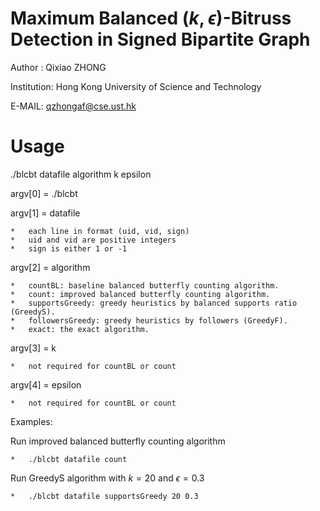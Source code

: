 # Maximum Balanced $(k, \epsilon)$-Bitruss Detection in Signed Bipartite Graph

Author : Qixiao ZHONG

Institution: Hong Kong University of Science and Technology

E-MAIL: qzhongaf@cse.ust.hk

# Usage
./blcbt datafile algorithm k epsilon

argv[0] = ./blcbt

argv[1] = datafile

	*   each line in format (uid, vid, sign)
    *   uid and vid are positive integers
    *   sign is either 1 or -1

argv[2] = algorithm

    *   countBL: baseline balanced butterfly counting algorithm.
    *   count: improved balanced butterfly counting algorithm.
    *   supportsGreedy: greedy heuristics by balanced supports ratio (GreedyS).
    *   followersGreedy: greedy heuristics by followers (GreedyF).
    *   exact: the exact algorithm.
	
argv[3] = k

    *   not required for countBL or count

	
argv[4] = epsilon

    *   not required for countBL or count
	
Examples:

Run improved balanced butterfly counting algorithm

	*   ./blcbt datafile count

Run GreedyS algorithm with $k = 20$ and $\epsilon = 0.3$ 
	
	*   ./blcbt datafile supportsGreedy 20 0.3